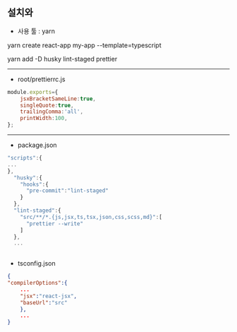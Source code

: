 ## 설치와 

- 사용 툴 : yarn

yarn create react-app my-app --template=typescript

yarn add -D husky lint-staged prettier

---
- root/prettierrc.js

```js
module.exports={
	jsxBracketSameLine:true,
	singleQuote:true,
	trailingComma:'all',
	printWidth:100,
};
```

---

- package.json
```js
"scripts":{
...
},
  "husky":{
    "hooks":{
      "pre-commit":"lint-staged"
    }
  },
  "lint-staged":{
    "src/**/*.{js,jsx,ts,tsx,json,css,scss,md}":[
      "prettier --write"
    ]
  },
  ...
  
  ```
  
- tsconfig.json
```json
{
"compilerOptions":{
	...
	"jsx":"react-jsx",
	"baseUrl":"src"
	},
	...
}
```
